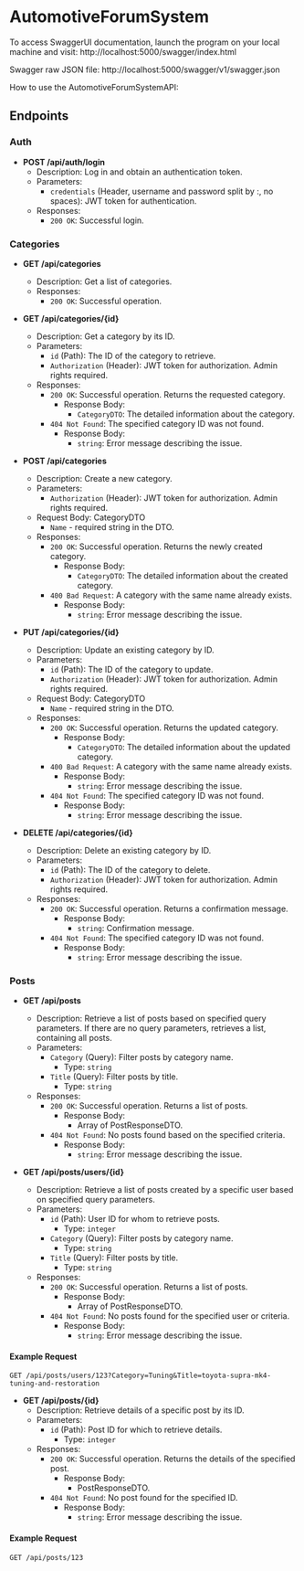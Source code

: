 # AutomotiveForumSystem

To access SwaggerUI documentation, launch the program on your local machine and visit:
http://localhost:5000/swagger/index.html

Swagger raw JSON file: 
http://localhost:5000/swagger/v1/swagger.json

How to use the AutomotiveForumSystemAPI:

## Endpoints

### Auth

- **POST /api/auth/login**
  - Description: Log in and obtain an authentication token.
  - Parameters: 
    - `credentials` (Header, username and password split by :, no spaces): JWT token for authentication.
  - Responses:
    - `200 OK`: Successful login.
   
### Categories

- **GET /api/categories**
  - Description: Get a list of categories.
  - Responses:
    - `200 OK`: Successful operation.

- **GET /api/categories/{id}**
  - Description: Get a category by its ID.
  - Parameters:
    - `id` (Path): The ID of the category to retrieve.
    - `Authorization` (Header): JWT token for authorization. Admin rights required.
  - Responses:
    - `200 OK`: Successful operation. Returns the requested category.
      - Response Body:
        - `CategoryDTO`: The detailed information about the category.
    - `404 Not Found`: The specified category ID was not found.
      - Response Body:
        - `string`: Error message describing the issue.

- **POST /api/categories**
  - Description: Create a new category.
  - Parameters:
    - `Authorization` (Header): JWT token for authorization. Admin rights required.
  - Request Body: CategoryDTO
    - `Name` - required string in the DTO.
  - Responses:
    - `200 OK`: Successful operation. Returns the newly created category.
      - Response Body:
        - `CategoryDTO`: The detailed information about the created category.
    - `400 Bad Request`: A category with the same name already exists.
      - Response Body:
        - `string`: Error message describing the issue.
       
- **PUT /api/categories/{id}**
  - Description: Update an existing category by ID.
  - Parameters:
    - `id` (Path): The ID of the category to update.
    - `Authorization` (Header): JWT token for authorization. Admin rights required.
  - Request Body: CategoryDTO
    - `Name` - required string in the DTO.
  - Responses:
    - `200 OK`: Successful operation. Returns the updated category.
      - Response Body:
        - `CategoryDTO`: The detailed information about the updated category.
    - `400 Bad Request`: A category with the same name already exists.
      - Response Body:
        - `string`: Error message describing the issue.
    - `404 Not Found`: The specified category ID was not found.
      - Response Body:
        - `string`: Error message describing the issue.
       
- **DELETE /api/categories/{id}**
  - Description: Delete an existing category by ID.
  - Parameters:
    - `id` (Path): The ID of the category to delete.
    - `Authorization` (Header): JWT token for authorization. Admin rights required.
  - Responses:
    - `200 OK`: Successful operation. Returns a confirmation message.
      - Response Body:
        - `string`: Confirmation message.
    - `404 Not Found`: The specified category ID was not found.
      - Response Body:
        - `string`: Error message describing the issue.

### Posts

- **GET /api/posts**
  - Description: Retrieve a list of posts based on specified query parameters. If there are no query parameters, retrieves a list, containing all posts.
  - Parameters:
    - `Category` (Query): Filter posts by category name.
      - Type: `string`
    - `Title` (Query): Filter posts by title.
      - Type: `string`
  - Responses:
    - `200 OK`: Successful operation. Returns a list of posts.
      - Response Body:
        - Array of PostResponseDTO.
    - `404 Not Found`: No posts found based on the specified criteria.
      - Response Body:
        - `string`: Error message describing the issue.

- **GET /api/posts/users/{id}**
  - Description: Retrieve a list of posts created by a specific user based on specified query parameters.
  - Parameters:
    - `id` (Path): User ID for whom to retrieve posts.
      - Type: `integer`
    - `Category` (Query): Filter posts by category name.
      - Type: `string`
    - `Title` (Query): Filter posts by title.
      - Type: `string`
  - Responses:
    - `200 OK`: Successful operation. Returns a list of posts.
      - Response Body:
        - Array of PostResponseDTO.
    - `404 Not Found`: No posts found for the specified user or criteria.
      - Response Body:
        - `string`: Error message describing the issue.

#### Example Request

```http
GET /api/posts/users/123?Category=Tuning&Title=toyota-supra-mk4-tuning-and-restoration
```
- **GET /api/posts/{id}**
  - Description: Retrieve details of a specific post by its ID.
  - Parameters:
    - `id` (Path): Post ID for which to retrieve details.
      - Type: `integer`
  - Responses:
    - `200 OK`: Successful operation. Returns the details of the specified post.
      - Response Body:
        - PostResponseDTO.
    - `404 Not Found`: No post found for the specified ID.
      - Response Body:
        - `string`: Error message describing the issue.

#### Example Request

```http
GET /api/posts/123
```
